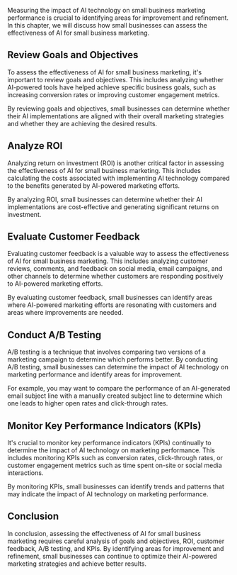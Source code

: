 
Measuring the impact of AI technology on small business marketing performance is crucial to identifying areas for improvement and refinement. In this chapter, we will discuss how small businesses can assess the effectiveness of AI for small business marketing.

Review Goals and Objectives
---------------------------

To assess the effectiveness of AI for small business marketing, it's important to review goals and objectives. This includes analyzing whether AI-powered tools have helped achieve specific business goals, such as increasing conversion rates or improving customer engagement metrics.

By reviewing goals and objectives, small businesses can determine whether their AI implementations are aligned with their overall marketing strategies and whether they are achieving the desired results.

Analyze ROI
-----------

Analyzing return on investment (ROI) is another critical factor in assessing the effectiveness of AI for small business marketing. This includes calculating the costs associated with implementing AI technology compared to the benefits generated by AI-powered marketing efforts.

By analyzing ROI, small businesses can determine whether their AI implementations are cost-effective and generating significant returns on investment.

Evaluate Customer Feedback
--------------------------

Evaluating customer feedback is a valuable way to assess the effectiveness of AI for small business marketing. This includes analyzing customer reviews, comments, and feedback on social media, email campaigns, and other channels to determine whether customers are responding positively to AI-powered marketing efforts.

By evaluating customer feedback, small businesses can identify areas where AI-powered marketing efforts are resonating with customers and areas where improvements are needed.

Conduct A/B Testing
-------------------

A/B testing is a technique that involves comparing two versions of a marketing campaign to determine which performs better. By conducting A/B testing, small businesses can determine the impact of AI technology on marketing performance and identify areas for improvement.

For example, you may want to compare the performance of an AI-generated email subject line with a manually created subject line to determine which one leads to higher open rates and click-through rates.

Monitor Key Performance Indicators (KPIs)
-----------------------------------------

It's crucial to monitor key performance indicators (KPIs) continually to determine the impact of AI technology on marketing performance. This includes monitoring KPIs such as conversion rates, click-through rates, or customer engagement metrics such as time spent on-site or social media interactions.

By monitoring KPIs, small businesses can identify trends and patterns that may indicate the impact of AI technology on marketing performance.

Conclusion
----------

In conclusion, assessing the effectiveness of AI for small business marketing requires careful analysis of goals and objectives, ROI, customer feedback, A/B testing, and KPIs. By identifying areas for improvement and refinement, small businesses can continue to optimize their AI-powered marketing strategies and achieve better results.
